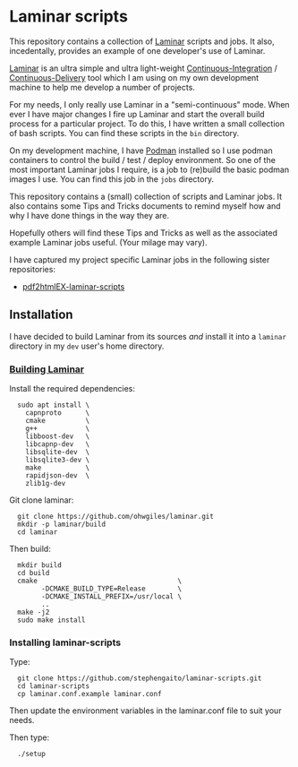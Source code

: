 # Laminar scripts

This repository contains a collection of 
[Laminar](https://laminar.ohwg.net/) scripts and jobs. It also, 
incedentally, provides an example of one developer's use of Laminar. 

[Laminar](https://github.com/ohwgiles/laminar)
is an ultra simple and ultra light-weight 
[Continuous-Integration](https://en.wikipedia.org/wiki/Continuous_integration) 
/ [Continuous-Delivery](https://en.wikipedia.org/wiki/Continuous_delivery) 
tool which I am using on my own development machine to help me develop a 
number of projects. 

For my needs, I only really use Laminar in a "semi-continuous" mode. When 
ever I have major changes I fire up Laminar and start the overall build 
process for a particular project. To do this, I have written a small 
collection of bash scripts. You can find these scripts in the `bin` directory.

On my development machine, I have [Podman](https://podman.io/) installed 
so I use podman containers to control the build / test / deploy 
environment. So one of the most important Laminar jobs I require, is a job 
to (re)build the basic podman images I use. You can find this job in the 
`jobs` directory. 

This repository contains a (small) collection of scripts and Laminar jobs. 
It also contains some Tips and Tricks documents to remind myself how and 
why I have done things in the way they are. 

Hopefully others will find these Tips and Tricks as well as the associated 
example Laminar jobs useful. (Your milage may vary).

I have captured my project specific Laminar jobs in the following sister 
repositories: 

  - [pdf2htmlEX-laminar-scripts](https://github.com/stephengaito/pdf2htmlex-laminar-scripts) 

## Installation

I have decided to build Laminar from its sources *and* install it into a
`laminar` directory in my `dev` user's home directory. 

### [Building Laminar](https://github.com/ohwgiles/laminar#building-from-source)

Install the required dependencies:

```
  sudo apt install \
    capnproto      \
    cmake          \
    g++            \
    libboost-dev   \
    libcapnp-dev   \
    libsqlite-dev  \
    libsqlite3-dev \
    make           \
    rapidjson-dev  \
    zlib1g-dev
```

Git clone laminar:

```
  git clone https://github.com/ohwgiles/laminar.git
  mkdir -p laminar/build
  cd laminar
```

Then build:

```
  mkdir build
  cd build
  cmake                                   \
        -DCMAKE_BUILD_TYPE=Release        \
        -DCMAKE_INSTALL_PREFIX=/usr/local \
        ..
  make -j2
  sudo make install
```

### Installing laminar-scripts

Type:

```
  git clone https://github.com/stephengaito/laminar-scripts.git
  cd laminar-scripts
  cp laminar.conf.example laminar.conf
```

Then update the environment variables in the laminar.conf file to suit 
your needs.

Then type:

```
  ./setup
```
